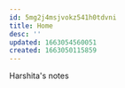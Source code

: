 ```yaml
---
id: 5mg2j4msjvokz541h0tdvni
title: Home
desc: ''
updated: 1663054560051
created: 1663050115859
---
```

Harshita's notes